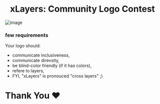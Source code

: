 <h1 align="center">xLayers: Community Logo Contest</h1>

![image](https://user-images.githubusercontent.com/1699357/41314812-132c384c-6e8e-11e8-8486-bb0e326d0b23.png)

### few requirements

Your logo should:
- communicate inclusiveness,
- communicate direvsity,
- be blind-color friendly (if it has colors),
- refere to layers,
- FYI, "xLayers" is pronouced "cross layers" ;)

# Thank You ❤️
